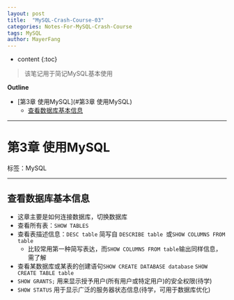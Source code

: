 ```yaml
---
layout: post
title:  "MySQL-Crash-Course-03"
categories: Notes-For-MySQL-Crash-Course
tags: MySQL
author: MayerFang
---
```


* content
{:toc}

>该笔记用于简记MySQL基本使用




**Outline**

- [第3章 使用MySQL](#第3章 使用MySQL)
  - [查看数据库基本信息](#查看数据库基本信息)



---

# 第3章 使用MySQL

标签：MySQL

---

## 查看数据库基本信息

- 这章主要是如何连接数据库，切换数据库
- 查看所有表：`SHOW TABLES`
- 查看表描述信息：`DESC table` 简写自 `DESCRIBE table `或`SHOW COLUMNS FROM table`
    - 比较常用第一种简写表达，而`SHOW COLUMNS FROM table`输出同样信息，需了解
- 查看某数据库或某表的创建语句`SHOW CREATE DATABASE database` `SHOW CREATE TABLE table`
- `SHOW GRANTS;` 用来显示授予用户(所有用户或特定用户)的安全权限(待学)
- `SHOW STATUS` 用于显示广泛的服务器状态信息(待学，可用于数据库优化)

